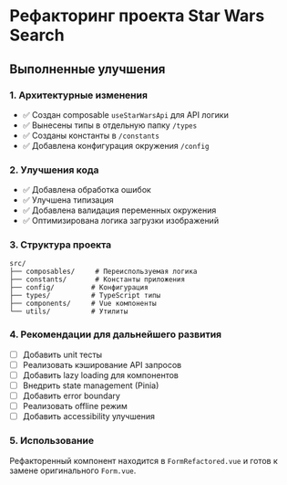 # Рефакторинг проекта Star Wars Search

## Выполненные улучшения

### 1. Архитектурные изменения
- ✅ Создан composable `useStarWarsApi` для API логики
- ✅ Вынесены типы в отдельную папку `/types`
- ✅ Созданы константы в `/constants`
- ✅ Добавлена конфигурация окружения `/config`

### 2. Улучшения кода
- ✅ Добавлена обработка ошибок
- ✅ Улучшена типизация
- ✅ Добавлена валидация переменных окружения
- ✅ Оптимизирована логика загрузки изображений

### 3. Структура проекта
```
src/
├── composables/     # Переиспользуемая логика
├── constants/       # Константы приложения
├── config/         # Конфигурация
├── types/          # TypeScript типы
├── components/     # Vue компоненты
└── utils/          # Утилиты
```

### 4. Рекомендации для дальнейшего развития
- [ ] Добавить unit тесты
- [ ] Реализовать кэширование API запросов
- [ ] Добавить lazy loading для компонентов
- [ ] Внедрить state management (Pinia)
- [ ] Добавить error boundary
- [ ] Реализовать offline режим
- [ ] Добавить accessibility улучшения

### 5. Использование
Рефакторенный компонент находится в `FormRefactored.vue` и готов к замене оригинального `Form.vue`.